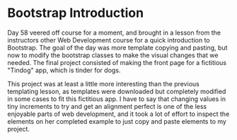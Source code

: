 # Bootstrap Introduction

Day 58 veered off course for a moment, and brought in a lesson from the instructors other Web Development course for a quick introduction to Bootstrap. The goal of the day was more template copying and pasting, but now to modify the bootstrap classes to make the visual changes that we needed. The final project consisted of making the front page for a fictitious "Tindog" app, which is tinder for dogs.

This project was at least a little more interesting than the previous templating lesson, as templates were downloaded but completely modified in some cases to fit this fictitious app. I have to say that changing values in tiny increments to try and get an alignment perfect is one of the less enjoyable parts of web development, and it took a lot of effort to inspect the elements on her completed example to just copy and paste elements to my project.
